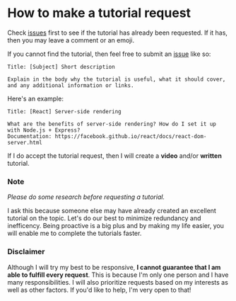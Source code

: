 # How to make a tutorial request

Check [issues](https://github.com/remarkablemark/tutorials/issues) first to see if the tutorial has already been requested. If it has, then you may leave a comment or an emoji.

If you cannot find the tutorial, then feel free to submit an [issue](https://github.com/remarkablemark/tutorials/issues/new) like so:

```
Title: [Subject] Short description

Explain in the body why the tutorial is useful, what it should cover, and any additional information or links.
```

Here's an example:

```
Title: [React] Server-side rendering

What are the benefits of server-side rendering? How do I set it up with Node.js + Express?
Documentation: https://facebook.github.io/react/docs/react-dom-server.html
```

If I do accept the tutorial request, then I will create a **video** and/or **written** tutorial.

### Note

_Please do some research before requesting a tutorial._

I ask this because someone else may have already created an excellent tutorial on the topic. Let's do our best to minimize redundancy and inefficency. Being proactive is a big plus and by making my life easier, you will enable me to complete the tutorials faster.

### Disclaimer

Although I will try my best to be responsive, **I cannot guarantee that I am able to fulfill every request**. This is because I'm only one person and I have many responsibilities. I will also prioritize requests based on my interests as well as other factors. If you'd like to help, I'm very open to that!
